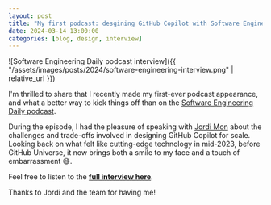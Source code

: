 ```yaml
---
layout: post
title: "My first podcast: desgining GitHub Copilot with Software Engineering Daily"
date: 2024-03-14 13:00:00
categories: [blog, design, interview]
---
```


![Software Engineering Daily podcast interview]({{ "/assets/images/posts/2024/software-engineering-interview.png" | relative_url }})

I'm thrilled to share that I recently made my first-ever podcast appearance, and what a better way to kick things off than on the [Software Engineering Daily podcast](https://softwareengineeringdaily.com/2024/03/14/design-at-github-copilot-with-adrian-mato-gondelle/).

During the episode, I had the pleasure of speaking with [Jordi Mon](https://twitter.com/JordiMonPMM) about the challenges and trade-offs involved in designing GitHub Copilot for scale. Looking back on what felt like cutting-edge technology in mid-2023, before GitHub Universe, it now brings both a smile to my face and a touch of embarrassment 😅.

Feel free to listen to the [**full interview here**](https://softwareengineeringdaily.com/2024/03/14/design-at-github-copilot-with-adrian-mato-gondelle/).

Thanks to Jordi and the team for having me!
